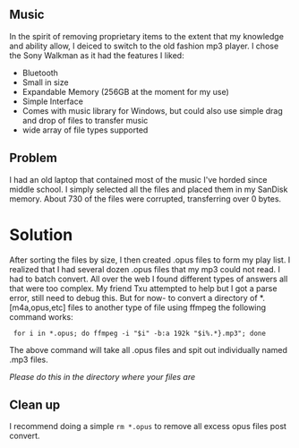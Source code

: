 ## Music
In the spirit of removing proprietary items to the extent that my knowledge and ability allow, I deiced to switch to the old fashion mp3 player. I chose the Sony Walkman as it had the features I liked:


+ Bluetooth
+ Small in size
+ Expandable Memory (256GB at the moment for my use)
+ Simple Interface 
+ Comes with music library for Windows, but could also use simple drag and drop of files to transfer music 
+ wide array of file types supported


## Problem
I had an old laptop that contained most of the music I've horded since middle school. I simply selected all the files and placed them in my SanDisk memory. About 730 of the files were corrupted, transferring over 0 bytes. 

# Solution 
After sorting the files by size, I then created .opus files to form my play list. I realized that I had several dozen .opus files that my mp3 could not read. I had to batch convert. All over the web I found different types of answers all that were too complex. My friend Txu attempted to help but I got a parse error, still need to debug this. But for now- to convert a directory of *.[m4a,opus,etc] files to another type of file using ffmpeg the following command works:

` for i in *.opus; do ffmpeg -i "$i" -b:a 192k "$i%.*}.mp3"; done`

The above command will take all .opus files and spit out individually named .mp3 files. 

*Please  do this in the directory where your files are*

## Clean up 
I recommend doing a simple `rm *.opus` to remove all excess opus files post convert. 